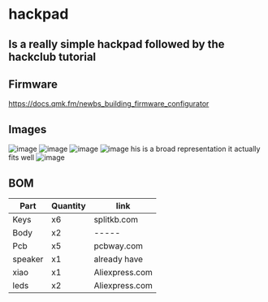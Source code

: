 # hackpad
Is a really simple hackpad followed by the hackclub tutorial
-----------------------------------------------------------------------
## Firmware
https://docs.qmk.fm/newbs_building_firmware_configurator
## Images

![image](https://github.com/user-attachments/assets/06113bb2-679e-4bcc-8c1b-e5d2a4c81aa0)
![image](https://github.com/user-attachments/assets/c7d267bf-55b0-4347-845a-7ce4f7d103bb)
![image](https://github.com/user-attachments/assets/4b81bbba-2194-4a02-aff3-a2f699a8df42)
![image](https://github.com/user-attachments/assets/9015e3d2-c73d-4586-bc17-0980e1da6b51)
his is a broad representation it actually fits well
![image](https://github.com/user-attachments/assets/8f27af03-a0ad-4efd-9022-11f9b1250eeb)

## BOM

| Part | Quantity | link |
| ---- | ------| -----|
| Keys | x6 | splitkb.com |
| Body | x2 |-----|
| Pcb | x5 | pcbway.com |
|speaker| x1 | already have|
| xiao | x1 | Aliexpress.com|
| leds | x2 | Aliexpress.com|


